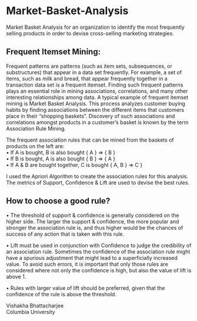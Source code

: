 # Market-Basket-Analysis
Market Basket Analysis for an organization to identify the most frequently selling products  in order to devise cross-selling marketing strategies.


## Frequent Itemset Mining:</br>
Frequent patterns are patterns (such as item sets, subsequences, or substructures) that appear in a data set frequently. For example, a set of items, such as milk and bread, that appear frequently together in a transaction data set is a frequent itemset. Finding such frequent patterns plays an essential role in mining associations, correlations, and many other interesting relationships among data. A typical example of frequent itemset mining is Market Basket Analysis. This process analyzes customer buying habits by finding associations between the different items that customers place in their “shopping baskets”. Discovery of such associations and correlations amongst products in a customer’s basket is known by the term Association Rule Mining.

The frequent association rules that can be mined from the baskets of products on the left are: </br>
• If A is bought, B is also bought { A } => { B } </br>
• If B is bought, A is also bought { B } => { A } </br>
• If A & B are bought together, C is bought { A, B } => C } </br>

I used the Apriori Algorithm to create the association rules for this analysis. The metrics of Support, Confidence & Lift are used to devise the best rules. </br>

## How to choose a good rule? </br>
• The threshold of support & confidence is generally considered on the higher side. The larger the support & confidence, the more popular and stronger the association rule is, and
thus higher would be the chances of success of any action that is taken with this rule. </br>

• Lift must be used in conjunction with Confidence to judge the credibility of an association rule. Sometimes the confidence of the association rule might have a spurious
adjustment that might lead to a superficially increased value. To avoid such errors, it is important that only those rules are considered where not only the confidence is high, but also the value of lift is above 1. </br>

• Rules with larger value of lift should be preferred, given that the confidence of the rule is above the threshold. </br>


Vishakha Bhattacharjee </br>
Columbia University

